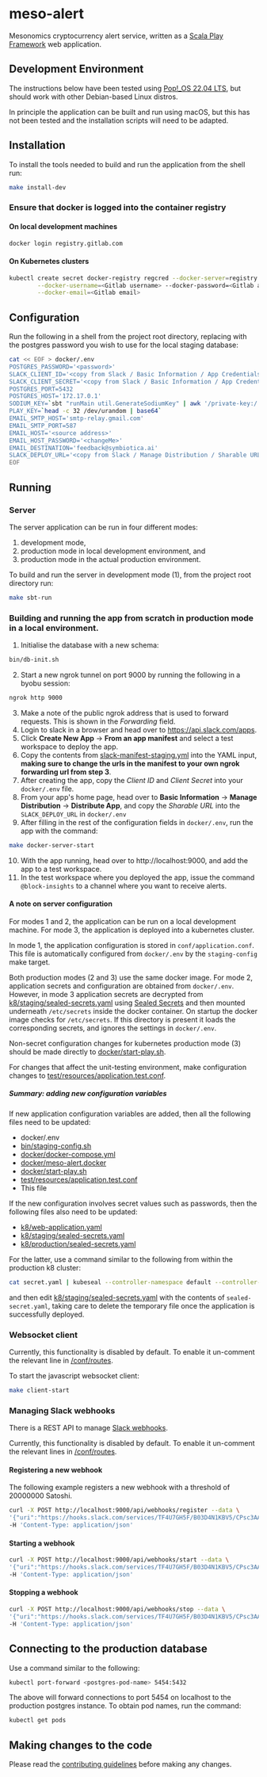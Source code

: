 # meso-alert

Mesonomics cryptocurrency alert service, written as a
[Scala Play Framework](https://www.playframework.com/documentation/2.8.x/ScalaHome) web application.

## Development Environment

The instructions below have been tested using [Pop!_OS 22.04 LTS](https://pop.system76.com/), but should
work with other Debian-based Linux distros.  

In principle the application can be built and run using macOS, but this has not been tested and the 
installation scripts will need to be adapted.

## Installation

To install the tools needed to build and run the application from the shell run:

~~~bash
make install-dev
~~~

### Ensure that docker is logged into the container registry

#### On local development machines

~~~bash
docker login registry.gitlab.com
~~~

#### On Kubernetes clusters 

~~~bash
kubectl create secret docker-registry regcred --docker-server=registry.gitlab.com \
        --docker-username=<Gitlab username> --docker-password=<Gitlab access-token> \
        --docker-email=<Gitlab email>
~~~

## Configuration

Run the following in a shell from the project root directory, replacing <password> with the 
postgres password you wish to use for the local staging database:

~~~bash
cat << EOF > docker/.env
POSTGRES_PASSWORD='<password>'
SLACK_CLIENT_ID='<copy from Slack / Basic Information / App Credentials / Client ID>'
SLACK_CLIENT_SECRET='<copy from Slack / Basic Information / App Credentials / Client Secret>'
POSTGRES_PORT=5432
POSTGRES_HOST='172.17.0.1'
SODIUM_KEY=`sbt "runMain util.GenerateSodiumKey" | awk '/private-key:/ {print $2}'`
PLAY_KEY=`head -c 32 /dev/urandom | base64`
EMAIL_SMTP_HOST='smtp-relay.gmail.com'
EMAIL_SMTP_PORT=587
EMAIL_HOST='<source address>'
EMAIL_HOST_PASSWORD='<changeMe>'
EMAIL_DESTINATION='feedback@symbiotica.ai'
SLACK_DEPLOY_URL='<copy from Slack / Manage Distribution / Sharable URL>'
EOF
~~~

## Running

### Server

The server application can be run in four different modes:

1. development mode,
2. production mode in local development environment, and
3. production mode in the actual production environment.

To build and run the server in development mode (1), from the project root directory run:

~~~bash
make sbt-run
~~~

### Building and running the app from scratch in production mode in a local environment.

1. Initialise the database with a new schema:
~~~bash
bin/db-init.sh
~~~
2. Start a new ngrok tunnel on port 9000 by running the following in a byobu session:
~~~bash
ngrok http 9000
~~~
3. Make a note of the public ngrok address that is used to forward requests. This is shown in the _Forwarding_ field.
4. Login to slack in a browser and head over to https://api.slack.com/apps.
5. Click **Create New App** -> **From an app manifest** and select a test workspace to deploy the app.
6. Copy the contents from [slack-manifest-staging.yml](./slack-manifest-staging.yml) into the YAML input, **making sure to change the urls in the manifest to your own ngrok forwarding url from step 3**.
7. After creating the app, copy the _Client ID_ and _Client Secret_ into your `docker/.env` file.
9. From your app's home page, head over to **Basic Information** -> **Manage Distribution** -> **Distribute App**, and copy the _Sharable URL_ into the `SLACK_DEPLOY_URL` in `docker/.env`
9. After filling in the rest of the configuration fields in `docker/.env`, run the app with the command:
~~~bash
make docker-server-start
~~~
10. With the app running, head over to http://localhost:9000, and add the app to a test workspace.
11. In the test workspace where you deployed the app, issue the command `@block-insights` to a channel where you want to receive alerts.

#### A note on server configuration

For modes 1 and 2, the application can be run on a local development machine.  For mode 3,
the application is deployed into a kubernetes cluster.

In mode 1, the application configuration is stored in `conf/application.conf`.  This file
is automatically configured from `docker/.env` by the `staging-config` make target.

Both production modes (2 and 3) use the same docker image. For mode 2, application secrets
and configuration are obtained from `docker/.env`. However, in mode 3 application secrets are decrypted
from [k8/staging/sealed-secrets.yaml](k8/staging/sealed-secrets.yaml) using
[Sealed Secrets](https://github.com/bitnami-labs/sealed-secrets) and then mounted underneath
`/etc/secrets` inside the docker container. On startup the docker image checks for
`/etc/secrets`. If this directory is present it loads the corresponding secrets, and ignores the 
settings in `docker/.env`.

Non-secret configuration changes for kubernetes production mode (3) should be made directly
to [docker/start-play.sh](docker/start-play.sh).

For changes that affect the unit-testing environment, make configuration changes to
[test/resources/application.test.conf](test/resources/application.test.conf).

##### Summary: adding new configuration variables

If new application configuration variables are added, then all the following files need to be updated:

- docker/.env
- [bin/staging-config.sh](bin/staging-config.sh)
- [docker/docker-compose.yml](docker/docker-compose.yml)
- [docker/meso-alert.docker](docker/meso-alert.docker)
- [docker/start-play.sh](docker/start-play.sh)
- [test/resources/application.test.conf](test/resources/application.test.conf)
- This file

If the new configuration involves secret values such as passwords, then the following files also need to be updated:

- [k8/web-application.yaml](k8/web-application.yaml)
- [k8/staging/sealed-secrets.yaml](k8/staging/sealed-secrets.yaml)
- [k8/production/sealed-secrets.yaml](k8/staging/sealed-secrets.yaml)

For the latter, use a command similar to the following from within the production k8 cluster:

~~~bash
cat secret.yaml | kubeseal --controller-namespace default --controller-name sealed-secrets --format yaml > sealed-secret.yaml
~~~

and then edit [k8/staging/sealed-secrets.yaml](k8/staging/sealed-secrets.yaml) with the contents of `sealed-secret.yaml`, taking 
care to delete the temporary file once the application is successfully deployed.

### Websocket client

Currently, this functionality is disabled by default.  To enable it un-comment the relevant line in
[/conf/routes](/conf/routes).

To start the javascript websocket client:

~~~bash
make client-start
~~~

### Managing Slack webhooks

There is a REST API to manage
[Slack webhooks](https://slack.com/intl/en-gb/help/articles/115005265063-Incoming-webhooks-for-Slack).

Currently, this functionality is disabled by default.  To enable it un-comment the relevant lines in 
[/conf/routes](/conf/routes).

#### Registering a new webhook

The following example registers a new webhook with a threshold of 20000000 Satoshi.

~~~bash
curl -X POST http://localhost:9000/api/webhooks/register --data \
'{"uri":"https://hooks.slack.com/services/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", "threshold":20000000}' \
-H 'Content-Type: application/json'
~~~

#### Starting a webhook

~~~bash
curl -X POST http://localhost:9000/api/webhooks/start --data \
'{"uri":"https://hooks.slack.com/services/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"}' \
-H 'Content-Type: application/json'
~~~

#### Stopping a webhook

~~~bash
curl -X POST http://localhost:9000/api/webhooks/stop --data \
'{"uri":"https://hooks.slack.com/services/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"}' \
-H 'Content-Type: application/json'
~~~

## Connecting to the production database

Use a command similar to the following:

~~~bash
kubectl port-forward <postgres-pod-name> 5454:5432
~~~

The above will forward connections to port 5454 on localhost to the production postgres instance.  To
obtain pod names, run the command:

~~~bash
kubectl get pods
~~~

## Making changes to the code

Please read the [contributing guidelines](CONTRIBUTING.md) before making any changes.

